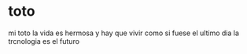 # toto
mi toto
la vida es hermosa y hay que vivir como si fuese el ultimo dia 
la trcnologia es el futuro
